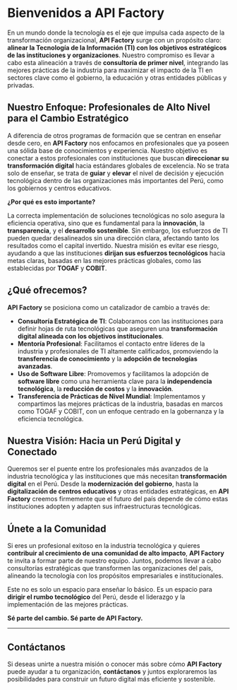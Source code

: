 # Bienvenidos a API Factory

En un mundo donde la tecnología es el eje que impulsa cada aspecto de la transformación organizacional, **API Factory** surge con un propósito claro: **alinear la Tecnología de la Información (TI) con los objetivos estratégicos de las instituciones y organizaciones**. Nuestro compromiso es llevar a cabo esta alineación a través de **consultoría de primer nivel**, integrando las mejores prácticas de la industria para maximizar el impacto de la TI en sectores clave como el gobierno, la educación y otras entidades públicas y privadas.

## Nuestro Enfoque: Profesionales de Alto Nivel para el Cambio Estratégico

A diferencia de otros programas de formación que se centran en enseñar desde cero, en **API Factory** nos enfocamos en profesionales que ya poseen una sólida base de conocimientos y experiencia. Nuestro objetivo es conectar a estos profesionales con instituciones que buscan **direccionar su transformación digital** hacia estándares globales de excelencia. No se trata solo de enseñar, se trata de **guiar** y **elevar** el nivel de decisión y ejecución tecnológica dentro de las organizaciones más importantes del Perú, como los gobiernos y centros educativos.

**¿Por qué es esto importante?**

La correcta implementación de soluciones tecnológicas no solo asegura la eficiencia operativa, sino que es fundamental para la **innovación**, la **transparencia**, y el **desarrollo sostenible**. Sin embargo, los esfuerzos de TI pueden quedar desalineados sin una dirección clara, afectando tanto los resultados como el capital invertido. Nuestra misión es evitar ese riesgo, ayudando a que las instituciones **dirijan sus esfuerzos tecnológicos** hacia metas claras, basadas en las mejores prácticas globales, como las establecidas por **TOGAF** y **COBIT**.

## ¿Qué ofrecemos?

**API Factory** se posiciona como un catalizador de cambio a través de:
- **Consultoría Estratégica de TI**: Colaboramos con las instituciones para definir hojas de ruta tecnológicas que aseguren una **transformación digital alineada con los objetivos institucionales**.
- **Mentoría Profesional**: Facilitamos el contacto entre líderes de la industria y profesionales de TI altamente calificados, promoviendo la **transferencia de conocimiento** y la **adopción de tecnologías avanzadas**.
- **Uso de Software Libre**: Promovemos y facilitamos la adopción de **software libre** como una herramienta clave para la **independencia tecnológica**, la **reducción de costos** y la **innovación**.
- **Transferencia de Prácticas de Nivel Mundial**: Implementamos y compartimos las mejores prácticas de la industria, basadas en marcos como TOGAF y COBIT, con un enfoque centrado en la gobernanza y la eficiencia tecnológica.

## Nuestra Visión: Hacia un Perú Digital y Conectado

Queremos ser el puente entre los profesionales más avanzados de la industria tecnológica y las instituciones que más necesitan **transformación digital** en el Perú. Desde la **modernización del gobierno**, hasta la **digitalización de centros educativos** y otras entidades estratégicas, en **API Factory** creemos firmemente que el futuro del país depende de cómo estas instituciones adopten y adapten sus infraestructuras tecnológicas.

## Únete a la Comunidad

Si eres un profesional exitoso en la industria tecnológica y quieres **contribuir al crecimiento de una comunidad de alto impacto**, **API Factory** te invita a formar parte de nuestro equipo. Juntos, podemos llevar a cabo consultorías estratégicas que transformen las organizaciones del país, alineando la tecnología con los propósitos empresariales e institucionales.

Este no es solo un espacio para enseñar lo básico. Es un espacio para **dirigir el rumbo tecnológico** del Perú, desde el liderazgo y la implementación de las mejores prácticas.

**Sé parte del cambio. Sé parte de API Factory.**

---

## Contáctanos

Si deseas unirte a nuestra misión o conocer más sobre cómo **API Factory** puede ayudar a tu organización, **contáctanos** y juntos exploraremos las posibilidades para construir un futuro digital más eficiente y sostenible.
